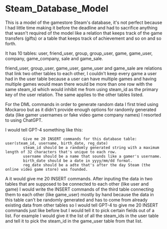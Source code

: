 # Steam_Database_Model

This is a model of the gamestore Steam's database, it's not perfect because I had little time making it before the deadline and had to sacrifice anything that wasn't required of the model like a relation that keeps track of the game transfers (gifts) or a table that keeps track of achievement and so on and so forth.

It has 10 tables: user, friend_user, group, group_user, game, game_user, company, game_company, sale and game_sale.

friend_user, group_user, game_user, game_user and game_sale are relations that link two other tables to each other, I couldn't keep every game a user had in the user table because a user can have multiple games and having multiple games would mean there would be more than one row with the same steam_id which would inhibit me from using steam_id as the primary key of the user relation. The same applies to the other tables listed.

For the DML commands in order to generate random data I first tried using Mockaroo but as it didn't provide enough options for randomly generated data (like gamer usernames or fake video game company names) I resorted to using ChatGPT.

I would tell GPT-4 something like this:

            Give me 20 INSERT commands for this database table: user(steam_id, username, birth_date, reg_date)
            steam_id should be a randomly generated string with a maximum length of 32 characters that's unique to each row.
            username should be a name that sounds like a gamer's username.
            birth_date should be a date in yyyy/mm/dd format.
            reg_date should be a adte that's after the day Steam (the online video game store) was founded.
            
A it would give me 20 INSERT commands. After inputing the data in two tables that are supposed to be connected to each other (like user and game) I would write the INSERT commands of the third table connecting them to each other (like game_user) mostly by hand because the data in this table can't be randomly generated and has to come from already existing data from other tables so I would tell GPT-4 to give me 20 INSERT commands just like before but I would tell it to pick certain fields out of a list. For example I would give it the list of all the steam_ids in the user table and tell it to pick the steam_id in the game_user table from that list.
